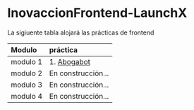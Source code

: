 # InovaccionFrontend-LaunchX
La sigiuente tabla alojará las prácticas de frontend

| Modulo | práctica |
|:-----|:-----------|
|     modulo 1|1. [Abogabot](./modulo01)
|    modulo 2| En construcción...    |
|    modulo 3| En construcción...       |
|    modulo 4| En construcción...       |

